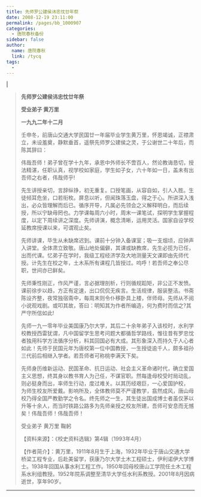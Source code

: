```yaml
---
title: 先师罗公建侯讳忠忱廿年祭
date: 2008-12-19 23:11:00
permalink: /pages/bb_1000907
categories: 
  - 唐院春秋备份
sidebar: false
author: 
  name: 唐院春秋
  link: /tycq
tags: 
  - 
---
```


|

> **先师罗公建侯讳忠忱廿年祭**
>
> **受业弟子 黄万里**
>
> **一九九二年十二月**
>
> 壬申冬，前唐山交通大学民国廿一年届毕业学生黄万里，怀恩竭诚，正襟肃立，未设羞奠，静默垂首，遥祭先师罗公建侯之灵，于公谢世二十年后，而陈其辞曰：
>
>
> 伟哉吾师！弟子曾在学十九年，承恩中外师长不啻百人，然论教诲恳切，授法精湛，任职认真，视学校如家庭，学生如子女，六十年如一日，盖未有出吾师之右者，伟哉师乎!
>
>
> 先生讲授亲切，言辞纵铮，初无重复。口授笔画，从容自如，引人入胜。生徒倾耳危坐，口若衔枚。屏息以听，但闻珠落玉盘，得之于心。所讲深入浅出，必众皆理解而后已。循序开导，凡属必先领会之义解释明白，而后续授，所以宁缺毋罔也。力学课每周六小时，周末一课笔试，探明学生掌握程度，以定下周续讲之深度。先师讲演，概念清晰，运用灵活。国家自设学校延教席授课以来，可谓观止矣。
>
>
> 先师讲课，毕生从未缺席迟到。课前十分钟入备课室；吸一支烟顷，应钟声入讲堂。全体肃立致敬。唐山地处偏僻，其课或缺教席，先生必揽为已任，出而代课。忆弟子在学时，我级工程经济学及大地测量天文课即由先师代授。计先生在校之年，土木系所有课程几皆授过。呜呼！若吾师之奉公尽职，世间亦已鲜矣。
>
>
> 先师秉性刚正，作风严谨，言必据理剖析，行则循规蹈矩，非公正不发愤。课前徐步以趋，方正有定速，出口侃侃无疾言。生活规律，服装整洁。书斋陈设齐整，夜常独宿斋中，每周末则令仆移卧具上楼，伴师母。先师从不阅小说观戏剧。或叩其故，答曰：明知其为作者所编造，何为费时而信之?其严守所信如此!
>
>
> 先师一九一零年毕业美国康乃尔大学，其后二十余年弟子入该校时，水利学校教授西雷犹谓，凡中国留学生思考问题大都循哲学路线，惟往昔有罗忠忱者独用科学方法循序分析，料其回国必有大成。其形象深入而持久于人心者如此！先师于民国元年为唐校第一位中国教授，一生授徒逾千人，颇多祖孙三代前后相继入学者。若吾师者可称桃李满天下矣。
>
>
> 先师身历维新运动、民国革命、抗日运动、社会主义革命诸时代，确立爱国主义思想，终其身以教书育人为己任，不谋官职。然每逢母校受时局动乱，则必挺身而出，率师生行动，度过难关。以其历经艰巨，一心爱国护校，
> 为师生校友所爱戴。影响所及，全体教师莫不严谨教学，翕然成风，唐山母校乃得全国严教勤学之令名。终先师之一生，其生徒出国成博士者虽仅茅以升等十余人，而当时铁路公路多为先师亲授之校友所建，吾师可安息而无憾矣！伟哉吾师！伟哉吾师！
>
> 受业弟子 黄万里 鞠躬
>
>  
>
>
> 【资料来源】：《校史资料选辑》第4辑（1993年4月）
>
>
> 【作者简介】：黄万里，1911年8月生于上海，1932年毕业于唐山交通大学桥梁工程专业，后赴美留学，获康乃尔大学土木工程硕士，伊利诺伊大学博士。1938年回国从事水利工程工作。1950年回母校唐山工学院任土木工程系水利组教授。1952年院系调整至清华大学任水利系教授。2001年8月因病逝世，享年90岁。  
  
---